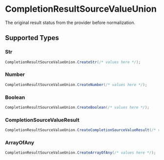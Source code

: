 # CompletionResultSourceValueUnion

The original result status from the provider before normalization.


## Supported Types

### Str

```csharp
CompletionResultSourceValueUnion.CreateStr(/* values here */);
```

### Number

```csharp
CompletionResultSourceValueUnion.CreateNumber(/* values here */);
```

### Boolean

```csharp
CompletionResultSourceValueUnion.CreateBoolean(/* values here */);
```

### CompletionSourceValueResult

```csharp
CompletionResultSourceValueUnion.CreateCompletionSourceValueResult(/* values here */);
```

### ArrayOfAny

```csharp
CompletionResultSourceValueUnion.CreateArrayOfAny(/* values here */);
```
